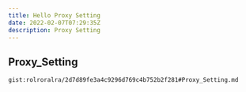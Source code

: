 ```yaml
---
title: Hello Proxy Setting
date: 2022-02-07T07:29:35Z
description: Proxy Setting
---
```


## Proxy_Setting
`gist:rolroralra/2d7d89fe3a4c9296d769c4b752b2f281#Proxy_Setting.md`

